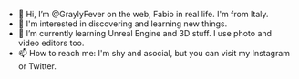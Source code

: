 - 👋 Hi, I’m @GraylyFever on the web, Fabio in real life. I'm from Italy.
- 👀 I'm interested in discovering and learning new things.
- 🌱 I’m currently learning Unreal Engine and 3D stuff. I use photo and video editors too.
- 📫 How to reach me: I'm shy and asocial, but you can visit my Instagram or Twitter.

<!---
GraylyFever/GraylyFever is a ✨ special ✨ repository because its `README.md` (this file) appears on your GitHub profile.
You can click the Preview link to take a look at your changes.
--->
